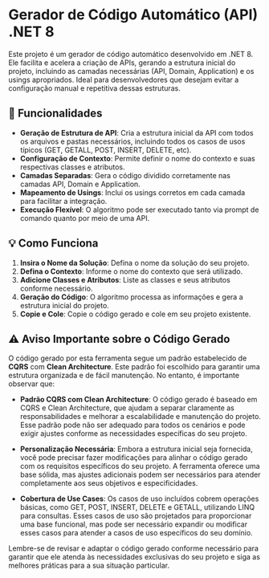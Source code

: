 # Gerador de Código Automático (API) .NET 8

Este projeto é um gerador de código automático desenvolvido em .NET 8. Ele facilita e acelera a criação de APIs, gerando a estrutura inicial do projeto, incluindo as camadas necessárias (API, Domain, Application) e os usings apropriados. Ideal para desenvolvedores que desejam evitar a configuração manual e repetitiva dessas estruturas.

## 🚀 Funcionalidades

- **Geração de Estrutura de API**: Cria a estrutura inicial da API com todos os arquivos e pastas necessários, incluindo todos os casos de usos típicos (GET, GETALL, POST, INSERT, DELETE, etc).
- **Configuração de Contexto**: Permite definir o nome do contexto e suas respectivas classes e atributos.
- **Camadas Separadas**: Gera o código dividido corretamente nas camadas API, Domain e Application.
- **Mapeamento de Usings**: Inclui os usings corretos em cada camada para facilitar a integração.
- **Execução Flexível**: O algoritmo pode ser executado tanto via prompt de comando quanto por meio de uma API.

## 💡 Como Funciona

1. **Insira o Nome da Solução**: Defina o nome da solução do seu projeto.
2. **Defina o Contexto**: Informe o nome do contexto que será utilizado.
3. **Adicione Classes e Atributos**: Liste as classes e seus atributos conforme necessário.
4. **Geração do Código**: O algoritmo processa as informações e gera a estrutura inicial do projeto.
5. **Copie e Cole**: Copie o código gerado e cole em seu projeto existente.

## ⚠️ Aviso Importante sobre o Código Gerado

O código gerado por esta ferramenta segue um padrão estabelecido de **CQRS** com **Clean Architecture**. Este padrão foi escolhido para garantir uma estrutura organizada e de fácil manutenção. No entanto, é importante observar que:

- **Padrão CQRS com Clean Architecture**: O código gerado é baseado em CQRS e Clean Architecture, que ajudam a separar claramente as responsabilidades e melhorar a escalabilidade e manutenção do projeto. Esse padrão pode não ser adequado para todos os cenários e pode exigir ajustes conforme as necessidades específicas do seu projeto.

- **Personalização Necessária**: Embora a estrutura inicial seja fornecida, você pode precisar fazer modificações para alinhar o código gerado com os requisitos específicos do seu projeto. A ferramenta oferece uma base sólida, mas ajustes adicionais podem ser necessários para atender completamente aos seus objetivos e especificidades.

- **Cobertura de Use Cases**: Os casos de uso incluídos cobrem operações básicas, como GET, POST, INSERT, DELETE e GETALL, utilizando LINQ para consultas. Esses casos de uso são projetados para proporcionar uma base funcional, mas pode ser necessário expandir ou modificar esses casos para atender a casos de uso específicos do seu domínio.

Lembre-se de revisar e adaptar o código gerado conforme necessário para garantir que ele atenda às necessidades exclusivas do seu projeto e siga as melhores práticas para a sua situação particular.
